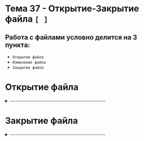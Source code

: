 #  Тема 37 - Открытие-Закрытие файла `[ ]`

## Работа с файлами условно делится на 3 пункта:

- `Открытие файла`
- `Изменение файла`
- `Закрытие файла`


# Открытие файла
<details>
  <summary>------------------------------------------------</summary>

- Открытие файла начинается с расположения нужного файла.
Для того, что бы открыть файл нужно перейти в директорию, в которой этот файл расположен.
 1) Делая это через терминал:

<details>
  <summary>Linux:</summary>
  
1. Открыть терминал.
2. Использовать команду cd (change directory) с указанием полного или относительного пути к целевой директории. 
```
# Переход в директорию по полному пути
cd /home/ИмяПользователя/Documents

# Переход в директорию по относительному пути
cd ~/Documents
```
</details>

<details>
  <summary>Windows:</summary>
  
1. Открыть командную строку (cmd) или PowerShell.
2. Использовать команду cd с указанием полного или относительного пути. 
```
# Переход в директорию по полному пути
cd C:\Users\ИмяПользователя\Documents

# Переход в директорию по относительному пути
cd Documents
```
  </details>

2) Что бы открыть файл в PyCharm нужно поместить его в директорию действующего проекта

<details>
  <summary>PyCharm:</summary>
1) На Ubuntu:
- Помести файл example.txt внутрь директории проекта /Home/it_folder/PyCharm_projects/ПоколениеPython_PRO. Таким образом, структура проекта может выглядеть так:
  
```
/Home/it_folder/PyCharm_projects/ПоколениеPython_PRO
|-- example.txt
|-- другие_файлы_проекта
|-- ...
```
2) На Windows:
- Помести файл example.txt внутрь директории проекта C:\it\JetBrains\PyCharm Projects\Stepik\ПоколениеPython_Pro. Структура проекта на Windows может быть подобной:

```
C:\it\JetBrains\PyCharm Projects\Stepik\ПоколениеPython_Pro
|-- example.txt
|-- другие_файлы_проекта
|-- ...
```
</details>

</details>

#

# Закрытие файла
<details>
 <summary>------------------------------------------------</summary>
  

</details>
